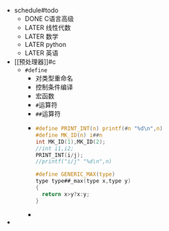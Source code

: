 - schedule#todo
	- DONE C语言高级
	- LATER 线性代数
	- LATER 数学
	- LATER python
	- LATER 英语
- [[预处理器]]#c
	- `#define`
		- 对类型重命名
		- 控制条件编译
		- 宏函数
		- `#`运算符
		- `##`运算符
		- ```c
		  #define PRINT_INT(n) printf(#n "%d\n",n)
		  #define MK_ID(n) i##n
		  int MK_ID(1),MK_ID(2);
		  //int i1,i2;
		  PRINT_INT(i/j);
		  //printf("i/j" "%d\n",n)
		  
		  #define GENERIC_MAX(type)
		  type type##_max(type x,type y)
		  {
		    return x>y?x:y;
		  }
		  ```
		-
-